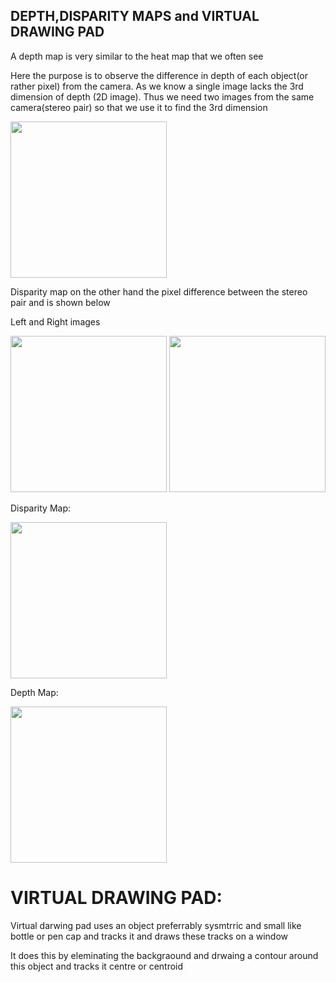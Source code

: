 ## DEPTH,DISPARITY MAPS and VIRTUAL DRAWING PAD

A depth map is very similar to the heat map that we often see 

Here the purpose is to observe the difference in depth of each object(or rather pixel) from the camera. As we know a single image lacks the 3rd dimension of depth (2D image).
Thus we need two images from the same camera(stereo pair) so that we use it to find the 3rd dimension

<img src ="https://user-images.githubusercontent.com/64783286/120322690-50ed1e00-c302-11eb-99c5-71dd539a5524.png" width="250" height="250" />

Disparity map on the other hand the pixel difference between the stereo pair and is shown below

Left and Right images


<img src ="https://user-images.githubusercontent.com/64783286/120323049-b3deb500-c302-11eb-9cbd-3368beff3aa5.png" width="250" height="250" />   <img src ="https://user-images.githubusercontent.com/64783286/120323662-58f98d80-c303-11eb-8799-6e921f1f2b2e.png" width="250" height="250" />

Disparity Map:

<img src ="https://user-images.githubusercontent.com/64783286/120324066-d02f2180-c303-11eb-9c04-3b8e903b2921.png" width="250" height="250" />

Depth Map:

<img src ="https://user-images.githubusercontent.com/64783286/120323868-965e1b00-c303-11eb-9660-d399a7ee2cb6.png" width="250" height="250" />

# VIRTUAL DRAWING PAD:
Virtual darwing pad uses an object preferrably sysmtrric and small like bottle or pen cap and tracks it and draws these tracks on a window

It does this by eleminating the backgraound and drwaing a contour around this object and tracks it centre or centroid

